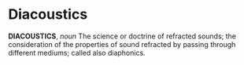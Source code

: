 # Diacoustics

**DIACOUSTICS**, _noun_ The science or doctrine of refracted sounds; the consideration of the properties of sound refracted by passing through different mediums; called also diaphonics.